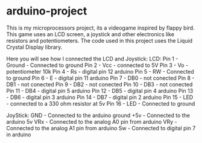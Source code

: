 # arduino-project
This is my microprocessors project, its a videogame inspired by flappy bird. This game uses an LCD screen, a joystick and other electronics like resistors and potentiometers. The code used in this project uses the Liquid Crystal Display library.   

Here you will see how I connected the LCD and Joystick:
LCD:
Pin 1 - Ground - Connected to ground
Pin 2 - Vcc - connected to 5V
Pin 3 - Vo - potentiometer 10k
Pin 4 - Rs - digital pin 12 arduino
Pin 5 - RW - Connected to ground
Pin 6 - E -  digital pin 11 arduino
Pin 7 - DB0 - not conected
Pin 8 - DB1 - not conected
Pin 9 - DB2 - not conected
Pin 10 - DB3 - not conected
Pin 11 - DB4 - digital pin 5 arduino
Pin 12 - DB5 - digital pin 4 arduino
Pin 13 - DB6 - digital pin 3 arduino
Pin 14 - DB7 - digital pin 2 arduino
Pin 15 - LED - connected to a 330 ohm resistor at 5v
Pin 16 - LED - Connected to ground

JoyStick:
GND - Connected to the arduino ground
+5v - Connected to the arduino 5v
VRx - Connected to the analog A0 pin from arduino
VRy - Connected to the analog A1 pin from arduino
Sw - Connected to digital pin 7 in arduino
